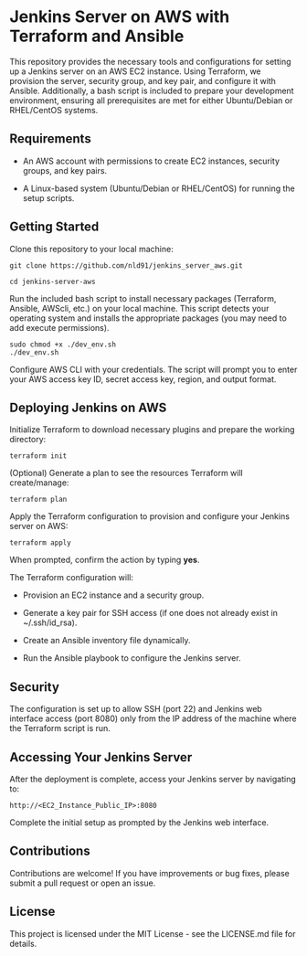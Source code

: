 

# Jenkins Server on AWS with Terraform and Ansible

This repository provides the necessary tools and configurations for setting up a Jenkins server on an AWS EC2 instance. Using Terraform, we provision the server, security group, and key pair, and configure it with Ansible. Additionally, a bash script is included to prepare your development environment, ensuring all prerequisites are met for either Ubuntu/Debian or RHEL/CentOS systems.

  

## Requirements

 - An AWS account with permissions to create EC2 instances, security
   groups, and key pairs.
   
  - A Linux-based system (Ubuntu/Debian or RHEL/CentOS) for running the
   setup scripts.

## Getting Started

Clone this repository to your local machine:

    git clone https://github.com/nld91/jenkins_server_aws.git

    cd jenkins-server-aws

Run the included bash script to install necessary packages (Terraform, Ansible, AWScli, etc.) on your local machine. This script detects your operating system and installs the appropriate packages (you may need to add execute permissions).

    sudo chmod +x ./dev_env.sh
    ./dev_env.sh

Configure AWS CLI with your credentials. The script will prompt you to enter your AWS access key ID, secret access key, region, and output format.

## Deploying Jenkins on AWS

Initialize Terraform to download necessary plugins and prepare the working directory:

    terraform init

(Optional) Generate a plan to see the resources Terraform will create/manage:

    terraform plan

Apply the Terraform configuration to provision and configure your Jenkins server on AWS:

    terraform apply

When prompted, confirm the action by typing **yes**.

The Terraform configuration will:

  

- Provision an EC2 instance and a security group.

- Generate a key pair for SSH access (if one does not already exist in ~/.ssh/id_rsa).

- Create an Ansible inventory file dynamically.

- Run the Ansible playbook to configure the Jenkins server.

## Security

The configuration is set up to allow SSH (port 22) and Jenkins web interface access (port 8080) only from the IP address of the machine where the Terraform script is run.
 

## Accessing Your Jenkins Server

After the deployment is complete, access your Jenkins server by navigating to:

    http://<EC2_Instance_Public_IP>:8080

Complete the initial setup as prompted by the Jenkins web interface.

  
## Contributions

Contributions are welcome! If you have improvements or bug fixes, please submit a pull request or open an issue.

  

## License

This project is licensed under the MIT License - see the LICENSE.md file for details.
